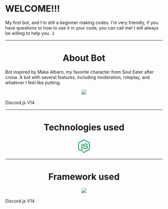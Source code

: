 <h1> WELCOME!!! </h1>
<p> My first bot, and I'm still a beginner making codes. I'm very friendly, if you have questions or how to use it in your code, you can call me! I will always be willing to help you. :)</p>

<hr> 

<h1 align="center"> About Bot </h1>
<p> Bot inspired by Maka Albarn, my favorite character from Soul Eater after crona.
A bot with several features, including moderation, roleplay, and whatever I feel like putting. </p>

<p align="center">
        <img src="https://storage.googleapis.com/replit/images/1654088956564_de94d8d97a3f85ec04d551893146a96e.png">
        <p> Discord.js V14 </p>
</p>


<hr> 

<h1 align="center"> Technologies used </h1>

<p align="center">
        <img src="https://github.com/ehotedas/POKEDEX/blob/'main'/public/img/node%20js.png">
</p>

<hr> 

<h1 align="center"> Framework used </h1>

<p align="center">
        <img src="https://storage.googleapis.com/replit/images/1654088956564_de94d8d97a3f85ec04d551893146a96e.png">
        <p> Discord.js V14 </p>
</p>